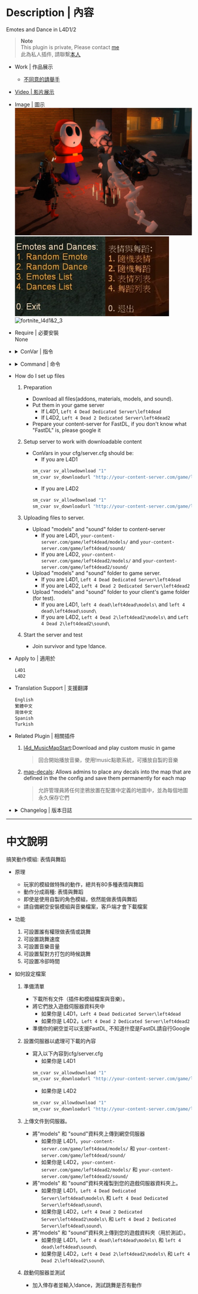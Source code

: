 # Description | 內容
Emotes and Dance in L4D1/2

> __Note__ <br/>
This plugin is private, Please contact [me](https://github.com/fbef0102/Game-Private_Plugin#私人插件列表-private-plugins-list)<br/>
此為私人插件, 請聯繫[本人](https://github.com/fbef0102/Game-Private_Plugin#私人插件列表-private-plugins-list)


* Work | 作品展示
    * [不同意的請舉手](https://youtu.be/a3rbE3WV90g)

* [Video | 影片展示](https://youtu.be/iIDv53oFaJE)

* Image | 圖示
	<br/>![fortnite_l4d1&2_1](image/fortnite_l4d1&2_1.jpg)
	<br/>![fortnite_l4d1&2_2](image/fortnite_l4d1&2_2.jpg)
	<br/>![fortnite_l4d1&2_3](image/fortnite_l4d1&2_3.gif)

* Require | 必要安裝
<br/>None

* <details><summary>ConVar | 指令</summary>

    * cfg/sourcemod/fortnite_emotes_extended_l4d.cfg
		```php
		// admin flag for dances (empty for all players)
		sm_dances_admin_flag_menu ""

		// admin flag for emotes (empty for all players)
		sm_emotes_admin_flag_menu ""

		// Cooldown for emotes in seconds. -1 or 0 = no cooldown.
		sm_emotes_cooldown "3.0"

		// Hide enemy players when dancing
		sm_emotes_hide_enemies "0"

		// Hide weapons when dancing
		sm_emotes_hide_weapons "1"

		// Enable/Disable sounds for emotes.
		sm_emotes_sounds "1"

		// Sound volume for the emotes.
		sm_emotes_soundvolume "1.0"

		// Sets the playback speed of the animation. default (1.0)
		sm_emotes_speed "0.80"

		// Teleport back to the exact position when he started to dance. (Some maps need this for teleport triggers)
		sm_emotes_teleportonend "0"
		```
</details>

* <details><summary>Command | 命令</summary>
    
	* **Open Dance&Emote Menu**
	```php
	sm_emotes
	sm_emote
	sm_dances
	sm_dance
	```

	* **Adm forces someone to dance, check source code to see Emote ID (Adm required: ADMFLAG_GENERIC)**
	```php
	sm_setemotes <#userid|name> [Emote ID]
	sm_setemote <#userid|name> [Emote ID]
	sm_setdances <#userid|name> [Emote ID]
	sm_setdance <#userid|name> [Emote ID]
	```
</details>

* How do I set up files
	1. Preparation
		* Download all files(addons, materials, models, and sound).
		* Put them in your game server
    		* If L4D1, ```Left 4 Dead Dedicated Server\left4dead```
    		* If L4D2, ```Left 4 Dead 2 Dedicated Server\left4dead2```
		* Prepare your content-server for FastDL, if you don't know what "FastDL" is, please google it

	2. Setup server to work with downloadable content
		* ConVars in your cfg/server.cfg should be:
			* If you are L4D1
			```php
			sm_cvar sv_allowdownload "1"
			sm_cvar sv_downloadurl "http://your-content-server.com/game/left4dead/"
			```
			* If you are L4D2
			```php
			sm_cvar sv_allowdownload "1"
			sm_cvar sv_downloadurl "http://your-content-server.com/game/left4dead2"	
			```

	3. Uploading files to server.
		* Upload "models" and "sound" folder to content-server
			* If you are L4D1, ```your-content-server.com/game/left4dead/models/``` and ```your-content-server.com/game/left4dead/sound/```
			* If you are L4D2, ```your-content-server.com/game/left4dead2/models/``` and ```your-content-server.com/game/left4dead2/sound/```
		* Upload "models" and "sound" folder to game server.
    		* If you are L4D1, ```Left 4 Dead Dedicated Server\left4dead```
    		* If you are L4D2, ```Left 4 Dead 2 Dedicated Server\left4dead2```
		* Upload "models" and "sound" folder to your client's game folder (for test).
    		* If you are L4D1, ```left 4 dead\left4dead\models\``` and ```left 4 dead\left4dead\sound\```
    		* If you are L4D2, ```Left 4 Dead 2\left4dead2\models\``` and ```Left 4 Dead 2\left4dead2\sound\```

	4. Start the server and test
		* Join survivor and type !dance.

* Apply to | 適用於
	```
	L4D1
	L4D2
	```

* Translation Support | 支援翻譯
	```
	English
	繁體中文
	简体中文
	Spanish
	Turkish
	```

* Related Plugin | 相關插件
	1. [l4d_MusicMapStart](https://github.com/fbef0102/L4D1_2-Plugins/tree/master/l4d_MusicMapStart):Download and play custom music in game
		> 回合開始播放音樂，使用!music點歌系統，可播放自製的音樂
	2. [map-decals](https://github.com/fbef0102/L4D1_2-Plugins/tree/master/map-decals): Allows admins to place any decals into the map that are defined in the the config and save them permanently for each map
		> 允許管理員將任何塗鴉放置在配置中定義的地圖中，並為每個地圖永久保存它們

* <details><summary>Changelog | 版本日誌</summary>

    * 1.5.0 (2022-11-14)
	    * Player dances when someone uses kit to heal him
	    * fix translation error
	    * fix file error
		* Compatibility support for SourceMod 1.11. Fixed various warnings.
		* Combine L4D1 and L4D2 required files
		* Add convar to disable dance dounce and stop downloading sound files

    * v1.4.3
	    * [Original plugin by Kodua, Franc1sco franug, TheBO$$, Foxhound](https://forums.alliedmods.net/showpost.php?p=2712458&postcount=163)
</details>

- - - -
# 中文說明
搞笑動作模組: 表情與舞蹈

* 原理
    * 玩家的模組做特殊的動作，總共有80多種表情與舞蹈
	* 動作分成兩種: 表情與舞蹈
	* 即使是使用自製的角色模組，依然能做表情與舞蹈
	* 請自備網空安裝模組與音樂檔案，客戶端才會下載檔案

* 功能
    1. 可設置誰有權限做表情或跳舞
	2. 可設置跳舞速度
	3. 可設置音樂音量
	4. 可設置幫對方打包的時候跳舞
	5. 可設置冷卻時間

* 如何設定檔案
	1. 準備清單
		* 下載所有文件（插件和模組檔案與音樂）。
		* 將它們放入遊戲伺服器資料夾中
    		* 如果你是 L4D1，```Left 4 Dead Dedicated Server\left4dead```
    		* 如果你是 L4D2，```Left 4 Dead 2 Dedicated Server\left4dead2```
		* 準備你的網空並可以支援FastDL, 不知道什麼是FastDL請自行Google
		
	2. 設置伺服器以處理可下載的內容
		* 寫入以下內容到cfg/server.cfg
			* 如果你是 L4D1
			```php
			sm_cvar sv_allowdownload "1"
			sm_cvar sv_downloadurl "http://your-content-server.com/game/left4dead/"
			```
			* 如果你是 L4D2
			```php
			sm_cvar sv_allowdownload "1"
			sm_cvar sv_downloadurl "http://your-content-server.com/game/left4dead2"	
			```
		
	3. 上傳文件到伺服器。
		* 將"models" 和 "sound"資料夾上傳到網空伺服器
			* 如果你是 L4D1，```your-content-server.com/game/left4dead/models/``` 和 ```your-content-server.com/game/left4dead/sound/```
			* 如果你是 L4D2，```your-content-server.com/game/left4dead2/models/``` 和 ```your-content-server.com/game/left4dead2/sound/```
		* 將"models" 和 "sound"資料夾複製到您的遊戲伺服器資料夾上。
    		* 如果你是 L4D1，```Left 4 Dead Dedicated Server\left4dead\models\``` 和 ```Left 4 Dead Dedicated Server\left4dead\sound\```
    		* 如果你是 L4D2，```Left 4 Dead 2 Dedicated Server\left4dead2\models\``` 和 ```Left 4 Dead 2 Dedicated Server\left4dead\sound\```
		* 將"models" 和 "sound"資料夾上傳到您的遊戲資料夾（用於測試）。
    		* 如果你是 L4D1，```left 4 dead\left4dead\models\``` 和 ```left 4 dead\left4dead\sound\```
    		* 如果你是 L4D2，```Left 4 Dead 2\left4dead2\models\``` 和 ```Left 4 Dead 2\left4dead2\sound\```
		
	4. 啟動伺服器並測試
		* 加入倖存者並輸入!dance，測試跳舞是否有動作

